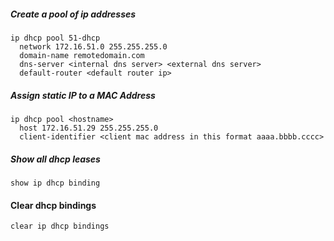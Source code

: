 ##### Create a pool of ip addresses

    ip dhcp pool 51-dhcp 
      network 172.16.51.0 255.255.255.0  
      domain-name remotedomain.com  
      dns-server <internal dns server> <external dns server>  
      default-router <default router ip> 


##### Assign static IP to a MAC Address

    ip dhcp pool <hostname>
      host 172.16.51.29 255.255.255.0
      client-identifier <client mac address in this format aaaa.bbbb.cccc>

##### Show all dhcp leases
    show ip dhcp binding

#### Clear dhcp bindings
    clear ip dhcp bindings
